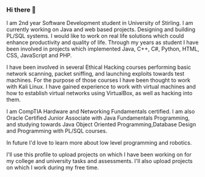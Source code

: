 ### Hi there 👋
I am 2nd year Software Development student in University of Stirling. 
I am currently working on Java and web based projects. Designing and building PL/SQL systems.
I would like to work on real life solutions which could enhance productivity and quality of life.
Through my years as student I have been involved in projects which implemented Java, C++, C#, Python, HTML, CSS, JavaScript and PHP.

I have been involved in several Ethical Hacking courses performing basic network scanning, packet sniffing, and launching exploits towards 
test machines. 
For the purpose of those courses I have been thought to work with Kali Linux.
I have gained experience to work with virtual machines and how to establish virtual networks using VirtualBox,
as well as hacking into them.

I am CompTIA Hardware and Networking Fundamentals certified.
I am also Oracle Certified Junior Associate with Java Fundamentals Programming,
and studying towards Java Object Oriented Programming,Database Design and Programming with PL/SQL courses.

In future I'd love to learn more about low level programming and robotics.

I'll use this profile to upload projects on which I have been working on for my college and university tasks and assessments.
I'll also upload projects on which I work during my free time.

<!--
**ak-chelibashki/ak-chelibashki** is a ✨ _special_ ✨ repository because its `README.md` (this file) appears on your GitHub profile.

- 🔭 I’m currently working on Trade Ledger Java application implementing front and back end development.
- 🌱 I’m currently learning for Oracle Associate.
- 👯 I’m looking to collaborate on projects involving Java and PL/SQL.
- 📫 How to reach me: chelibashki999@proton.me
-->
